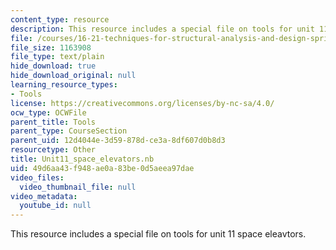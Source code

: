 ```yaml
---
content_type: resource
description: This resource includes a special file on tools for unit 11 space eleavtors.
file: /courses/16-21-techniques-for-structural-analysis-and-design-spring-2005/49d6aa43f948ae0a83be0d5aeea97dae_Unit11_space_elevators.nb
file_size: 1163908
file_type: text/plain
hide_download: true
hide_download_original: null
learning_resource_types:
- Tools
license: https://creativecommons.org/licenses/by-nc-sa/4.0/
ocw_type: OCWFile
parent_title: Tools
parent_type: CourseSection
parent_uid: 12d4044e-3d59-878d-ce3a-8df607d0b8d3
resourcetype: Other
title: Unit11_space_elevators.nb
uid: 49d6aa43-f948-ae0a-83be-0d5aeea97dae
video_files:
  video_thumbnail_file: null
video_metadata:
  youtube_id: null
---
```

This resource includes a special file on tools for unit 11 space eleavtors.